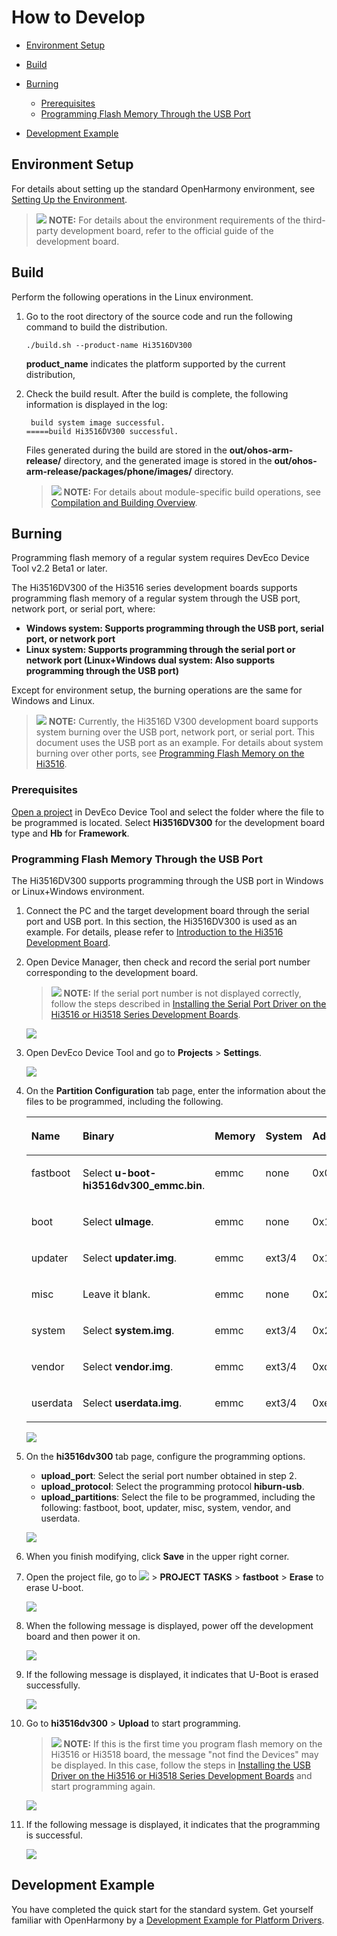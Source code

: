 # How to Develop<a name="EN-US_TOPIC_0000001135402541"></a>

-   [Environment Setup](#section1246439101710)
-   [Build](#section375234715135)
-   [Burning](#section111671738101213)
    -   [Prerequisites](#section1458192114718)
    -   [Programming Flash Memory Through the USB Port](#section18423113662120)

-   [Development Example](#section5600113114323)

## Environment Setup<a name="section1246439101710"></a>

For details about setting up the standard OpenHarmony environment, see  [Setting Up the Environment](overview-8.md). 

>![](public_sys-resources/icon-note.gif) **NOTE:** 
>For details about the environment requirements of the third-party development board, refer to the official guide of the development board.

## Build<a name="section375234715135"></a>

Perform the following operations in the Linux environment.

1.  Go to the root directory of the source code and run the following command to build the distribution.

    ```
    ./build.sh --product-name Hi3516DV300
    ```

    **product\_name**  indicates the platform supported by the current distribution,

2.  Check the build result. After the build is complete, the following information is displayed in the log:

    ```
     build system image successful.
    =====build Hi3516DV300 successful.
    ```

    Files generated during the build are stored in the  **out/ohos-arm-release/**  directory, and the generated image is stored in the  **out/ohos-arm-release/packages/phone/images/**  directory.

    >![](public_sys-resources/icon-note.gif) **NOTE:** 
    >For details about module-specific build operations, see  [Compilation and Building Overview](../subsystems/building-guidelines-for-the-standard-system.md).


## Burning<a name="section111671738101213"></a>

Programming flash memory of a regular system requires DevEco Device Tool v2.2 Beta1 or later.

The Hi3516DV300 of the Hi3516 series development boards supports programming flash memory of a regular system through the USB port, network port, or serial port, where:

-   **Windows system: Supports programming through the USB port, serial port, or network port**
-   **Linux system: Supports programming through the serial port or network port \(Linux+Windows dual system: Also supports programming through the USB port\)**

Except for environment setup, the burning operations are the same for Windows and Linux.

>![](public_sys-resources/icon-note.gif) **NOTE:** 
>Currently, the Hi3516D V300 development board supports system burning over the USB port, network port, or serial port. This document uses the USB port as an example. For details about system burning over other ports, see  [Programming Flash Memory on the Hi3516](https://device.harmonyos.com/en/docs/ide/user-guides/hi3516_upload-0000001052148681).

### Prerequisites<a name="section1458192114718"></a>

[Open a project](https://device.harmonyos.com/en/docs/ide/user-guides/open_project-0000001071680043)  in DevEco Device Tool and select the folder where the file to be programmed is located. Select  **Hi3516DV300**  for the development board type and  **Hb**  for  **Framework**.

### Programming Flash Memory Through the USB Port<a name="section18423113662120"></a>

The Hi3516DV300 supports programming through the USB port in Windows or Linux+Windows environment.

1.  Connect the PC and the target development board through the serial port and USB port. In this section, the Hi3516DV300 is used as an example. For details, please refer to  [Introduction to the Hi3516 Development Board](https://device.harmonyos.com/en/docs/start/introduce/oem_camera_start_3516-0000001052670587).
2.  Open Device Manager, then check and record the serial port number corresponding to the development board.

    >![](public_sys-resources/icon-note.gif) **NOTE:** 
    >If the serial port number is not displayed correctly, follow the steps described in  [Installing the Serial Port Driver on the Hi3516 or Hi3518 Series Development Boards](https://device.harmonyos.com/en/docs/ide/user-guides/hi3516_hi3518-drivers-0000001050743695).

    ![](figures/en-us_image_0000001160529359.png)

3.  Open DevEco Device Tool and go to  **Projects**  \>  **Settings**.

    ![](figures/2021-01-27_170334-18.png)

4.  On the  **Partition Configuration**  tab page, enter the information about the files to be programmed, including the following.

    <a name="en-us_topic_0000001056443961_table165522468109"></a>
    <table><thead align="left"><tr id="en-us_topic_0000001056443961_row955394615107"><th class="cellrowborder" valign="top" width="12.5%" id="mcps1.1.9.1.1"><p id="en-us_topic_0000001056443961_p179582053201013"><a name="en-us_topic_0000001056443961_p179582053201013"></a><a name="en-us_topic_0000001056443961_p179582053201013"></a>Name</p>
    </th>
    <th class="cellrowborder" valign="top" width="12.5%" id="mcps1.1.9.1.2"><p id="en-us_topic_0000001056443961_p11958125331010"><a name="en-us_topic_0000001056443961_p11958125331010"></a><a name="en-us_topic_0000001056443961_p11958125331010"></a>Binary</p>
    </th>
    <th class="cellrowborder" valign="top" width="12.5%" id="mcps1.1.9.1.3"><p id="en-us_topic_0000001056443961_p13958115331012"><a name="en-us_topic_0000001056443961_p13958115331012"></a><a name="en-us_topic_0000001056443961_p13958115331012"></a>Memory</p>
    </th>
    <th class="cellrowborder" valign="top" width="12.5%" id="mcps1.1.9.1.4"><p id="en-us_topic_0000001056443961_p1395845361014"><a name="en-us_topic_0000001056443961_p1395845361014"></a><a name="en-us_topic_0000001056443961_p1395845361014"></a>System</p>
    </th>
    <th class="cellrowborder" valign="top" width="12.5%" id="mcps1.1.9.1.5"><p id="en-us_topic_0000001056443961_p595855381010"><a name="en-us_topic_0000001056443961_p595855381010"></a><a name="en-us_topic_0000001056443961_p595855381010"></a>Address</p>
    </th>
    <th class="cellrowborder" valign="top" width="12.5%" id="mcps1.1.9.1.6"><p id="en-us_topic_0000001056443961_p59584533106"><a name="en-us_topic_0000001056443961_p59584533106"></a><a name="en-us_topic_0000001056443961_p59584533106"></a>Length</p>
    </th>
    <th class="cellrowborder" valign="top" width="12.5%" id="mcps1.1.9.1.7"><p id="en-us_topic_0000001056443961_p11553246171019"><a name="en-us_topic_0000001056443961_p11553246171019"></a><a name="en-us_topic_0000001056443961_p11553246171019"></a>Board</p>
    </th>
    <th class="cellrowborder" valign="top" width="12.5%" id="mcps1.1.9.1.8"><p id="en-us_topic_0000001056443961_p195531146161018"><a name="en-us_topic_0000001056443961_p195531146161018"></a><a name="en-us_topic_0000001056443961_p195531146161018"></a>Type</p>
    </th>
    </tr>
    </thead>
    <tbody><tr id="en-us_topic_0000001056443961_row3553154691019"><td class="cellrowborder" valign="top" width="12.5%" headers="mcps1.1.9.1.1 "><p id="en-us_topic_0000001056443961_p17958115371017"><a name="en-us_topic_0000001056443961_p17958115371017"></a><a name="en-us_topic_0000001056443961_p17958115371017"></a>fastboot</p>
    </td>
    <td class="cellrowborder" valign="top" width="12.5%" headers="mcps1.1.9.1.2 "><p id="en-us_topic_0000001056443961_p89586532106"><a name="en-us_topic_0000001056443961_p89586532106"></a><a name="en-us_topic_0000001056443961_p89586532106"></a>Select <strong id="en-us_topic_0000001056443961_b1437145020335"><a name="en-us_topic_0000001056443961_b1437145020335"></a><a name="en-us_topic_0000001056443961_b1437145020335"></a>u-boot-hi3516dv300_emmc.bin</strong>.</p>
    </td>
    <td class="cellrowborder" valign="top" width="12.5%" headers="mcps1.1.9.1.3 "><p id="en-us_topic_0000001056443961_p8958115314102"><a name="en-us_topic_0000001056443961_p8958115314102"></a><a name="en-us_topic_0000001056443961_p8958115314102"></a>emmc</p>
    </td>
    <td class="cellrowborder" valign="top" width="12.5%" headers="mcps1.1.9.1.4 "><p id="en-us_topic_0000001056443961_p79581153171020"><a name="en-us_topic_0000001056443961_p79581153171020"></a><a name="en-us_topic_0000001056443961_p79581153171020"></a>none</p>
    </td>
    <td class="cellrowborder" valign="top" width="12.5%" headers="mcps1.1.9.1.5 "><p id="en-us_topic_0000001056443961_p6958195341010"><a name="en-us_topic_0000001056443961_p6958195341010"></a><a name="en-us_topic_0000001056443961_p6958195341010"></a>0x000000</p>
    </td>
    <td class="cellrowborder" valign="top" width="12.5%" headers="mcps1.1.9.1.6 "><p id="en-us_topic_0000001056443961_p795875318101"><a name="en-us_topic_0000001056443961_p795875318101"></a><a name="en-us_topic_0000001056443961_p795875318101"></a>0x100000</p>
    </td>
    <td class="cellrowborder" rowspan="7" valign="top" width="12.5%" headers="mcps1.1.9.1.7 "><p id="en-us_topic_0000001056443961_p13951154061115"><a name="en-us_topic_0000001056443961_p13951154061115"></a><a name="en-us_topic_0000001056443961_p13951154061115"></a>Select <strong id="en-us_topic_0000001056443961_b16219141853414"><a name="en-us_topic_0000001056443961_b16219141853414"></a><a name="en-us_topic_0000001056443961_b16219141853414"></a>hi3516dv300</strong>.</p>
    </td>
    <td class="cellrowborder" valign="top" width="12.5%" headers="mcps1.1.9.1.8 "><p id="en-us_topic_0000001056443961_p135531468109"><a name="en-us_topic_0000001056443961_p135531468109"></a><a name="en-us_topic_0000001056443961_p135531468109"></a>NA</p>
    </td>
    </tr>
    <tr id="en-us_topic_0000001056443961_row1255314611102"><td class="cellrowborder" valign="top" headers="mcps1.1.9.1.1 "><p id="en-us_topic_0000001056443961_p995885319102"><a name="en-us_topic_0000001056443961_p995885319102"></a><a name="en-us_topic_0000001056443961_p995885319102"></a>boot</p>
    </td>
    <td class="cellrowborder" valign="top" headers="mcps1.1.9.1.2 "><p id="en-us_topic_0000001056443961_p88121709145"><a name="en-us_topic_0000001056443961_p88121709145"></a><a name="en-us_topic_0000001056443961_p88121709145"></a>Select <strong id="en-us_topic_0000001056443961_b136621723153417"><a name="en-us_topic_0000001056443961_b136621723153417"></a><a name="en-us_topic_0000001056443961_b136621723153417"></a>uImage</strong>.</p>
    </td>
    <td class="cellrowborder" valign="top" headers="mcps1.1.9.1.3 "><p id="en-us_topic_0000001056443961_p109581753101014"><a name="en-us_topic_0000001056443961_p109581753101014"></a><a name="en-us_topic_0000001056443961_p109581753101014"></a>emmc</p>
    </td>
    <td class="cellrowborder" valign="top" headers="mcps1.1.9.1.4 "><p id="en-us_topic_0000001056443961_p10958175313102"><a name="en-us_topic_0000001056443961_p10958175313102"></a><a name="en-us_topic_0000001056443961_p10958175313102"></a>none</p>
    </td>
    <td class="cellrowborder" valign="top" headers="mcps1.1.9.1.5 "><p id="en-us_topic_0000001056443961_p1959185316100"><a name="en-us_topic_0000001056443961_p1959185316100"></a><a name="en-us_topic_0000001056443961_p1959185316100"></a>0x100000</p>
    </td>
    <td class="cellrowborder" valign="top" headers="mcps1.1.9.1.6 "><p id="en-us_topic_0000001056443961_p10959135314102"><a name="en-us_topic_0000001056443961_p10959135314102"></a><a name="en-us_topic_0000001056443961_p10959135314102"></a>0xf00000</p>
    </td>
    <td class="cellrowborder" valign="top" headers="mcps1.1.9.1.7 "><p id="en-us_topic_0000001056443961_p0554546111013"><a name="en-us_topic_0000001056443961_p0554546111013"></a><a name="en-us_topic_0000001056443961_p0554546111013"></a>NA</p>
    </td>
    </tr>
    <tr id="en-us_topic_0000001056443961_row19554104611015"><td class="cellrowborder" valign="top" headers="mcps1.1.9.1.1 "><p id="en-us_topic_0000001056443961_p139598532103"><a name="en-us_topic_0000001056443961_p139598532103"></a><a name="en-us_topic_0000001056443961_p139598532103"></a>updater</p>
    </td>
    <td class="cellrowborder" valign="top" headers="mcps1.1.9.1.2 "><p id="en-us_topic_0000001056443961_p1781314013140"><a name="en-us_topic_0000001056443961_p1781314013140"></a><a name="en-us_topic_0000001056443961_p1781314013140"></a>Select <strong id="en-us_topic_0000001056443961_b9127234183412"><a name="en-us_topic_0000001056443961_b9127234183412"></a><a name="en-us_topic_0000001056443961_b9127234183412"></a>updater.img</strong>.</p>
    </td>
    <td class="cellrowborder" valign="top" headers="mcps1.1.9.1.3 "><p id="en-us_topic_0000001056443961_p395995311105"><a name="en-us_topic_0000001056443961_p395995311105"></a><a name="en-us_topic_0000001056443961_p395995311105"></a>emmc</p>
    </td>
    <td class="cellrowborder" valign="top" headers="mcps1.1.9.1.4 "><p id="en-us_topic_0000001056443961_p129591153181015"><a name="en-us_topic_0000001056443961_p129591153181015"></a><a name="en-us_topic_0000001056443961_p129591153181015"></a>ext3/4</p>
    </td>
    <td class="cellrowborder" valign="top" headers="mcps1.1.9.1.5 "><p id="en-us_topic_0000001056443961_p169591532101"><a name="en-us_topic_0000001056443961_p169591532101"></a><a name="en-us_topic_0000001056443961_p169591532101"></a>0x1000000</p>
    </td>
    <td class="cellrowborder" valign="top" headers="mcps1.1.9.1.6 "><p id="en-us_topic_0000001056443961_p7959953151017"><a name="en-us_topic_0000001056443961_p7959953151017"></a><a name="en-us_topic_0000001056443961_p7959953151017"></a>0x1400000</p>
    </td>
    <td class="cellrowborder" valign="top" headers="mcps1.1.9.1.7 "><p id="en-us_topic_0000001056443961_p45547467107"><a name="en-us_topic_0000001056443961_p45547467107"></a><a name="en-us_topic_0000001056443961_p45547467107"></a>NA</p>
    </td>
    </tr>
    <tr id="en-us_topic_0000001056443961_row65541460107"><td class="cellrowborder" valign="top" headers="mcps1.1.9.1.1 "><p id="en-us_topic_0000001056443961_p6959125319108"><a name="en-us_topic_0000001056443961_p6959125319108"></a><a name="en-us_topic_0000001056443961_p6959125319108"></a>misc</p>
    </td>
    <td class="cellrowborder" valign="top" headers="mcps1.1.9.1.2 "><p id="en-us_topic_0000001056443961_p481318071415"><a name="en-us_topic_0000001056443961_p481318071415"></a><a name="en-us_topic_0000001056443961_p481318071415"></a>Leave it blank.</p>
    </td>
    <td class="cellrowborder" valign="top" headers="mcps1.1.9.1.3 "><p id="en-us_topic_0000001056443961_p795918532103"><a name="en-us_topic_0000001056443961_p795918532103"></a><a name="en-us_topic_0000001056443961_p795918532103"></a>emmc</p>
    </td>
    <td class="cellrowborder" valign="top" headers="mcps1.1.9.1.4 "><p id="en-us_topic_0000001056443961_p1695919534108"><a name="en-us_topic_0000001056443961_p1695919534108"></a><a name="en-us_topic_0000001056443961_p1695919534108"></a>none</p>
    </td>
    <td class="cellrowborder" valign="top" headers="mcps1.1.9.1.5 "><p id="en-us_topic_0000001056443961_p12959205317102"><a name="en-us_topic_0000001056443961_p12959205317102"></a><a name="en-us_topic_0000001056443961_p12959205317102"></a>0x2400000</p>
    </td>
    <td class="cellrowborder" valign="top" headers="mcps1.1.9.1.6 "><p id="en-us_topic_0000001056443961_p6959125331017"><a name="en-us_topic_0000001056443961_p6959125331017"></a><a name="en-us_topic_0000001056443961_p6959125331017"></a>0x100000</p>
    </td>
    <td class="cellrowborder" valign="top" headers="mcps1.1.9.1.7 "><p id="en-us_topic_0000001056443961_p65546468102"><a name="en-us_topic_0000001056443961_p65546468102"></a><a name="en-us_topic_0000001056443961_p65546468102"></a>NA</p>
    </td>
    </tr>
    <tr id="en-us_topic_0000001056443961_row145541746191011"><td class="cellrowborder" valign="top" headers="mcps1.1.9.1.1 "><p id="en-us_topic_0000001056443961_p1595945313105"><a name="en-us_topic_0000001056443961_p1595945313105"></a><a name="en-us_topic_0000001056443961_p1595945313105"></a>system</p>
    </td>
    <td class="cellrowborder" valign="top" headers="mcps1.1.9.1.2 "><p id="en-us_topic_0000001056443961_p2813160161420"><a name="en-us_topic_0000001056443961_p2813160161420"></a><a name="en-us_topic_0000001056443961_p2813160161420"></a>Select <strong id="en-us_topic_0000001056443961_b15994111173812"><a name="en-us_topic_0000001056443961_b15994111173812"></a><a name="en-us_topic_0000001056443961_b15994111173812"></a>system.img</strong>.</p>
    </td>
    <td class="cellrowborder" valign="top" headers="mcps1.1.9.1.3 "><p id="en-us_topic_0000001056443961_p395985317100"><a name="en-us_topic_0000001056443961_p395985317100"></a><a name="en-us_topic_0000001056443961_p395985317100"></a>emmc</p>
    </td>
    <td class="cellrowborder" valign="top" headers="mcps1.1.9.1.4 "><p id="en-us_topic_0000001056443961_p295955331017"><a name="en-us_topic_0000001056443961_p295955331017"></a><a name="en-us_topic_0000001056443961_p295955331017"></a>ext3/4</p>
    </td>
    <td class="cellrowborder" valign="top" headers="mcps1.1.9.1.5 "><p id="en-us_topic_0000001056443961_p129591853111013"><a name="en-us_topic_0000001056443961_p129591853111013"></a><a name="en-us_topic_0000001056443961_p129591853111013"></a>0x2500000</p>
    </td>
    <td class="cellrowborder" valign="top" headers="mcps1.1.9.1.6 "><p id="en-us_topic_0000001056443961_p109591753131011"><a name="en-us_topic_0000001056443961_p109591753131011"></a><a name="en-us_topic_0000001056443961_p109591753131011"></a>0xceb00000</p>
    </td>
    <td class="cellrowborder" valign="top" headers="mcps1.1.9.1.7 "><p id="en-us_topic_0000001056443961_p75551646171014"><a name="en-us_topic_0000001056443961_p75551646171014"></a><a name="en-us_topic_0000001056443961_p75551646171014"></a>NA</p>
    </td>
    </tr>
    <tr id="en-us_topic_0000001056443961_row655564620109"><td class="cellrowborder" valign="top" headers="mcps1.1.9.1.1 "><p id="en-us_topic_0000001056443961_p12960155351019"><a name="en-us_topic_0000001056443961_p12960155351019"></a><a name="en-us_topic_0000001056443961_p12960155351019"></a>vendor</p>
    </td>
    <td class="cellrowborder" valign="top" headers="mcps1.1.9.1.2 "><p id="en-us_topic_0000001056443961_p1881360181418"><a name="en-us_topic_0000001056443961_p1881360181418"></a><a name="en-us_topic_0000001056443961_p1881360181418"></a>Select <strong id="en-us_topic_0000001056443961_b715941813818"><a name="en-us_topic_0000001056443961_b715941813818"></a><a name="en-us_topic_0000001056443961_b715941813818"></a>vendor.img</strong>.</p>
    </td>
    <td class="cellrowborder" valign="top" headers="mcps1.1.9.1.3 "><p id="en-us_topic_0000001056443961_p796013532101"><a name="en-us_topic_0000001056443961_p796013532101"></a><a name="en-us_topic_0000001056443961_p796013532101"></a>emmc</p>
    </td>
    <td class="cellrowborder" valign="top" headers="mcps1.1.9.1.4 "><p id="en-us_topic_0000001056443961_p119607538107"><a name="en-us_topic_0000001056443961_p119607538107"></a><a name="en-us_topic_0000001056443961_p119607538107"></a>ext3/4</p>
    </td>
    <td class="cellrowborder" valign="top" headers="mcps1.1.9.1.5 "><p id="en-us_topic_0000001056443961_p11960165321019"><a name="en-us_topic_0000001056443961_p11960165321019"></a><a name="en-us_topic_0000001056443961_p11960165321019"></a>0xd1000000</p>
    </td>
    <td class="cellrowborder" valign="top" headers="mcps1.1.9.1.6 "><p id="en-us_topic_0000001056443961_p16960653141017"><a name="en-us_topic_0000001056443961_p16960653141017"></a><a name="en-us_topic_0000001056443961_p16960653141017"></a>0x10000000</p>
    </td>
    <td class="cellrowborder" valign="top" headers="mcps1.1.9.1.7 "><p id="en-us_topic_0000001056443961_p955584631011"><a name="en-us_topic_0000001056443961_p955584631011"></a><a name="en-us_topic_0000001056443961_p955584631011"></a>NA</p>
    </td>
    </tr>
    <tr id="en-us_topic_0000001056443961_row6555646161014"><td class="cellrowborder" valign="top" headers="mcps1.1.9.1.1 "><p id="en-us_topic_0000001056443961_p196065341017"><a name="en-us_topic_0000001056443961_p196065341017"></a><a name="en-us_topic_0000001056443961_p196065341017"></a>userdata</p>
    </td>
    <td class="cellrowborder" valign="top" headers="mcps1.1.9.1.2 "><p id="en-us_topic_0000001056443961_p16813140141420"><a name="en-us_topic_0000001056443961_p16813140141420"></a><a name="en-us_topic_0000001056443961_p16813140141420"></a>Select <strong id="en-us_topic_0000001056443961_b182717279384"><a name="en-us_topic_0000001056443961_b182717279384"></a><a name="en-us_topic_0000001056443961_b182717279384"></a>userdata.img</strong>.</p>
    </td>
    <td class="cellrowborder" valign="top" headers="mcps1.1.9.1.3 "><p id="en-us_topic_0000001056443961_p896065318103"><a name="en-us_topic_0000001056443961_p896065318103"></a><a name="en-us_topic_0000001056443961_p896065318103"></a>emmc</p>
    </td>
    <td class="cellrowborder" valign="top" headers="mcps1.1.9.1.4 "><p id="en-us_topic_0000001056443961_p12960155361018"><a name="en-us_topic_0000001056443961_p12960155361018"></a><a name="en-us_topic_0000001056443961_p12960155361018"></a>ext3/4</p>
    </td>
    <td class="cellrowborder" valign="top" headers="mcps1.1.9.1.5 "><p id="en-us_topic_0000001056443961_p1596013531108"><a name="en-us_topic_0000001056443961_p1596013531108"></a><a name="en-us_topic_0000001056443961_p1596013531108"></a>0xe1000000</p>
    </td>
    <td class="cellrowborder" valign="top" headers="mcps1.1.9.1.6 "><p id="en-us_topic_0000001056443961_p89601753161016"><a name="en-us_topic_0000001056443961_p89601753161016"></a><a name="en-us_topic_0000001056443961_p89601753161016"></a>0x5b800000</p>
    </td>
    <td class="cellrowborder" valign="top" headers="mcps1.1.9.1.7 "><p id="en-us_topic_0000001056443961_p8556194619109"><a name="en-us_topic_0000001056443961_p8556194619109"></a><a name="en-us_topic_0000001056443961_p8556194619109"></a>NA</p>
    </td>
    </tr>
    </tbody>
    </table>

    ![](figures/en-us_image_0000001160527611.png)

5.  On the  **hi3516dv300**  tab page, configure the programming options.

    -   **upload\_port**: Select the serial port number obtained in step 2.
    -   **upload\_protocol**: Select the programming protocol  **hiburn-usb**.
    -   **upload\_partitions**: Select the file to be programmed, including the following: fastboot, boot, updater, misc, system, vendor, and userdata.

    ![](figures/en-us_image_0000001160528243.png)

6.  When you finish modifying, click  **Save**  in the upper right corner.
7.  Open the project file, go to  ![](figures/2021-01-27_170334-19.png)  \>  **PROJECT TASKS**  \>  **fastboot**  \>  **Erase**  to erase U-boot.

    ![](figures/en-us_image_0000001163045527.png)

8.  When the following message is displayed, power off the development board and then power it on.

    ![](figures/en-us_image_0000001114129426.png)

9.  If the following message is displayed, it indicates that U-Boot is erased successfully.

    ![](figures/en-us_image_0000001113969536.png)

10. Go to  **hi3516dv300**  \>  **Upload**  to start programming.

    >![](public_sys-resources/icon-note.gif) **NOTE:** 
    >If this is the first time you program flash memory on the Hi3516 or Hi3518 board, the message "not find the Devices" may be displayed. In this case, follow the steps in  [Installing the USB Driver on the Hi3516 or Hi3518 Series Development Boards](https://device.harmonyos.com/en/docs/ide/user-guides/usb_driver-0000001058690393)  and start programming again.

    ![](figures/1-20.png)

11. If the following message is displayed, it indicates that the programming is successful.

    ![](figures/en-us_image_0000001160649343.png)


## Development Example<a name="section5600113114323"></a>

You have completed the quick start for the standard system. Get yourself familiar with OpenHarmony by a  [Development Example for Platform Drivers](../guide/overview-13.md).

